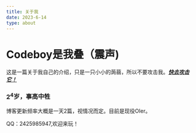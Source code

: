 ```yaml
---
title: 关于我
date: 2023-6-14
type: about
---
```

# Codeboy是我叠（震声)

这是一篇关于我自己的介绍，只是一只小小的蒟蒻，所以不要攻击我。[**_快去攻击它！_**](https://florance.eu.org)

### $2^4$岁，事高中牲

博客更新频率大概是一天2篇，视情况而定。目前是现役OIer。

QQ：2425985947,欢迎来玩！

<Script language="JavaScript">
var rand = Math.floor(Math.random()*4);
document.write('<img src="/./images/normal/2cy'+ rand + '.jpg" />');
</Script>




